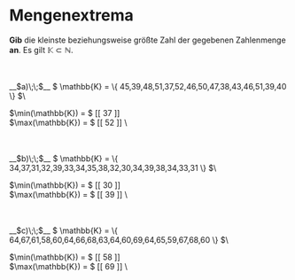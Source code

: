 <!--
version:  0.0.1

language: de

@style
main > *:not(:last-child) {
  margin-bottom: 3rem;
}

input {
    text-align: center;
}

.flex-container {
    display: flex;
    flex-wrap: wrap;
    align-items: stretch;
    gap: 20px;
}

.flex-child {
    flex: 1;
    min-width: 350px;
    margin-right: 20px;
}

@media (max-width: 400px) {
    .flex-child {
        flex: 100%;
        margin-right: 0;
    }
}
@end

formula: \carry   \textcolor{red}{\scriptsize #1}
formula: \digit   \rlap{\carry{#1}}\phantom{#2}#2
formula: \permil  \text{‰}

import: https://raw.githubusercontent.com/LiaTemplates/Tikz-Jax/main/README.md

script: https://cdn.jsdelivr.net/gh/LiaTemplates/Tikz-Jax@main/dist/index.js


tags: Mengen, sehr leicht, sehr niedrig, Angeben

comment: Was ist die größte oder kleinste Zahl der gegebenen Zahlenmenge?

author: Martin Lommatzsch

-->




# Mengenextrema

**Gib** die kleinste beziehungsweise größte Zahl der gegebenen Zahlenmenge **an**. Es gilt $\mathbb{K} \subset \mathbb{N}$.

<br>

<br>
__$a)\;\;$__ $ \mathbb{K} = \{ 45,39,48,51,37,52,46,50,47,38,43,46,51,39,40 \} $\

$\min(\mathbb{K}) = $ [[ 37 ]] \
$\max(\mathbb{K}) = $ [[ 52 ]] \

<br>
<br>
__$b)\;\;$__ $ \mathbb{K} = \{ 34,37,31,32,39,33,34,35,38,32,30,34,39,38,34,33,31 \} $\

$\min(\mathbb{K}) = $ [[ 30 ]] \
$\max(\mathbb{K}) = $ [[ 39 ]] \

<br>
<br>
__$c)\;\;$__ $ \mathbb{K} = \{ 64,67,61,58,60,64,66,68,63,64,60,69,64,65,59,67,68,60 \} $\

$\min(\mathbb{K}) = $ [[ 58 ]] \
$\max(\mathbb{K}) = $ [[ 69 ]] \

<br>
<br>
<br>
<br>

